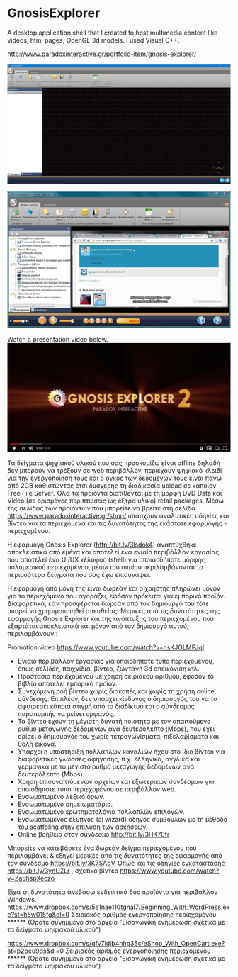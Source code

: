# GnosisExplorer

A desktop application shell that I created to host multimedia content like videos, html pages, OpenGL 3d models. I used Visual C++.

http://www.paradoxinteractive.gr/portfolio-item/gnosis-explorer/


![Image1](/pics/Screenshot_1.jpg)

![Image2](/pics/GnosisExplorer_v2.jpg)

Watch a presentation video below.
[<img src="/pics/Screenshot_2.jpg" >](https://youtu.be/nsKJGLMPJqI)

Τα δείγματα ψηφιακού υλικού που σας προσκομίζω είναι offline δηλαδή δεν μπορούν να τρέξουν σε web περιβάλλον, περιέχουν ψηφιακό κλειδί για την ενεργοποίηση τους και ο όγκος των δεδομένων τους είναι πάνω από 2GB καθιστώντας έτσι δυσχερής τη διαδικασία upload σε κάποιον Free File Server. 
Όλα τα προϊόντα διατίθενται με τη μορφή DVD Data και Video (σε ορισμένες περιπτώσεις ως έξτρα υλικό)  retail packages. Μέσω της σελίδας των προϊόντων που μπορείτε να βρείτε στη σελίδα https://www.paradoxinteractive.gr/shop/ υπάρχουν αναλυτικές οδηγίες και βίντεο για τα περιεχόμενα και τις δυνατότητες της εκάστοτε εφαρμογής - περιεχομένου.

Η εφαρμογή Gnosis Explorer (http://bit.ly/3lsdok4) αναπτύχθηκε αποκλειστικά από εμένα και αποτελεί ένα ενιαίο περιβάλλον εργασίας που αποτελεί ένα UI/UX κέλυφος (shell) για οποιασδήποτε μορφής πολυμεσικού περιεχομένου, μέσω του οποίου περιλαμβάνονται τα περισσότερα δείγματα που σας έχω επισυνάψει. 

Η εφαρμογή από μόνη της είναι δωρεάν και ο χρήστης πληρώνει μόνον για το περιεχόμενο που αγοράζει, εφόσον πρόκειται για εμπορικό προϊόν. Διαφορετικά, εάν προσφέρεται δωρεάν από τον δημιουργό του τότε μπορεί να χρησιμοποιηθεί απευθείας. 
Μερικές από τις δυνατότητες της εφαρμογής Gnosis Explorer και της ανάπτυξης του περιεχομένου που εξαρτάται αποκλειστικά και μόνον από τον δημιουργό αυτού, περιλαμβάνουν :

Promotion video https://www.youtube.com/watch?v=nsKJGLMPJqI


-	Ενιαίο περιβάλλον εργασίας για οποιοδήποτε τύπο περιεχομένου, όπως σελίδες, παιχνίδια, βίντεο, ζωντανή 3d απεικόνιση κτλ.
-	Προστασία περιεχομένου με χρήση σειριακού αριθμού, εφόσον το βιβλίο αποτελεί εμπορικό προϊόν.
-	Συνεχόμενη ροή βίντεο χωρίς διακοπές και χωρίς τη χρήση online σύνδεσης. Επιπλέον, δεν υπάρχει κίνδυνος ο δημιουργός του να το αφαιρέσει κάποια στιγμή από το διαδίκτυο και ο σύνδεσμος παραπομπής να μείνει ορφανός.
-	Τα βίντεο έχουν τη μέγιστη δυνατή ποιότητα με τον απαιτούμενο ρυθμό μεταγωγής δεδομένων ανά δευτερόλεπτο (Mbps), που έχει ορίσει ο δημιουργός του χωρίς τετραγωνίσματα, πιξελαρίσματα και θολή εικόνα.
-	Υπάρχει η υποστήριξη πολλαπλών καναλιών ήχου στο ίδιο βίντεο για διαφορετικές γλώσσες αφήγησης, π.χ. ελληνικά, αγγλικά και γερμανικά με το μέγιστο ρυθμό μεταγωγής δεδομένων ανά δευτερόλεπτο (Mbps).
-	Χρήση επισυναπτόμενων αρχείων και εξωτερικών συνδέσμων για οποιοδήποτε τύπο περιεχομένου σε περιβάλλον web.
-	Ενσωματωμένο λεξικό όρων.
-	Ενσωματωμένο σημειωματάριο.
-	Ενσωματωμένο ερωτηματολόγιο πολλαπλών επιλογών.
-	Ενσωματωμένος έξυπνος (ai wizard) οδηγός συμβουλών με τη μέθοδο του scaffoling στην επίλυση των ασκήσεων.
-	Online βοήθεια στον σύνδεσμο http://bit.ly/3HK70fr

Μπορείτε να κατεβάσετε ένα δωρεάν δείγμα περιεχομένου που περιλαμβάνει & εξηγεί μερικές από τις δυνατότητες της εφαρμογής από τον σύνδεσμο https://bit.ly/3K7SAqV
Όπως και τις οδηγίες εγκατάστασης https://bit.ly/3ynUZLr , σχετικό βίντεο https://www.youtube.com/watch?v=Za5hspXeczo

Είχα τη δυνατότητα ανεβάσω ενδεικτικά δυο προϊόντα για περιβάλλον Windows.
https://www.dropbox.com/s/5e1nae110tgnal7/Beginning_With_WordPress.exe?st=h5w015fg&dl=0
Σειριακός αριθμός ενεργοποίησης περιεχομένου ****** (Οράτε συνημμένο στο αρχείο "Εισαγωγική ενημέρωση σχετικά με τα δείγματα ψηφιακού υλικού")

https://www.dropbox.com/s/qfv7ldjb4nhg35c/eShop_With_OpenCart.exe?st=p2peu9ds&dl=0
Σειριακός αριθμός ενεργοποίησης περιεχομένου ****** (Οράτε συνημμένο στο αρχείο "Εισαγωγική ενημέρωση σχετικά με τα δείγματα ψηφιακού υλικού")

